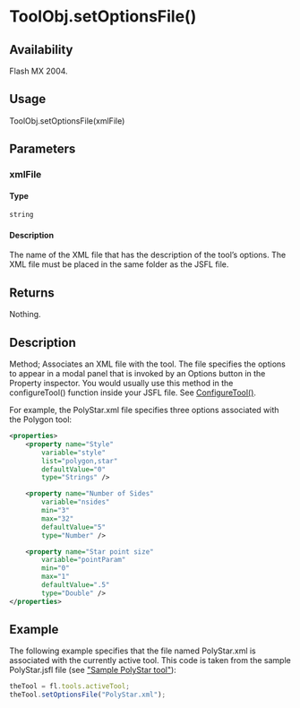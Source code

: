 # ToolObj.setOptionsFile()

## Availability

Flash MX 2004.

## Usage

ToolObj.setOptionsFile(xmlFile)

## Parameters

### **xmlFile**

#### Type

```typescript
string
```

#### Description

The name of the XML file that has the description of the tool’s options. The XML file must be placed in the same folder as the JSFL file.

## Returns

Nothing.

## Description

Method; Associates an XML file with the tool. The file specifies the options to appear in a modal panel that is invoked by an Options button in the Property inspector. You would usually use this method in the configureTool() function inside your JSFL file. See [ConfigureTool()](../Top-Level_Functions_and_Methods/configureTool.md).

For example, the PolyStar.xml file specifies three options associated with the Polygon tool:

```xml
<properties>
    <property name="Style"
        variable="style"
        list="polygon,star"
        defaultValue="0"
        type="Strings" />

    <property name="Number of Sides"
        variable="nsides"
        min="3"
        max="32"
        defaultValue="5"
        type="Number" />

    <property name="Star point size"
        variable="pointParam"
        min="0"
        max="1"
        defaultValue=".5"
        type="Double" />
</properties>
```

## Example

The following example specifies that the file named PolyStar.xml is associated with the currently active tool. This code is taken from the sample PolyStar.jsfl file (see ["Sample PolyStar tool"](../Introduction/Sample_implementations.md#sample-polyStar-tool)):

```javascript
theTool = fl.tools.activeTool;
theTool.setOptionsFile("PolyStar.xml");
```
